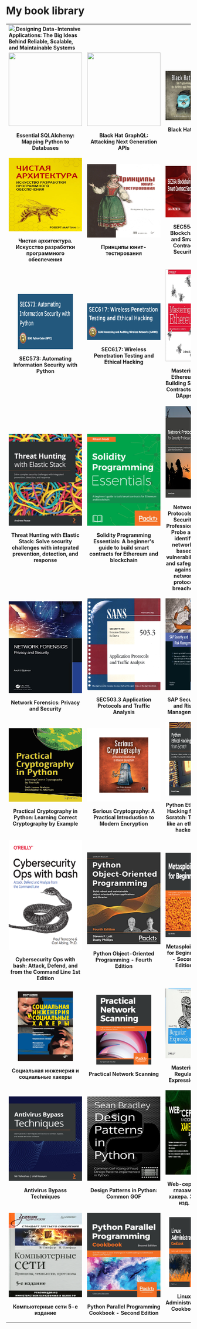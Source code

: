 <h1>My book library</h1>
<table>

<tr>
    <td>
        <a href=https://www.amazon.com/Designing-Data-Intensive-Applications-Reliable-Maintainable/dp/1449373321>
            <img src="https://m.media-amazon.com/images/I/91JAIKQUkYL._SL1500_.jpg">
        </a>
        <b>
            Designing Data-Intensive Applications: The Big Ideas Behind Reliable, Scalable, and Maintainable Systems
        </b>
    </td>
</tr>
<tr>
    <td>
        <a href=https://www.amazon.com/Essential-SQLAlchemy-Mapping-Python-Databases-ebook/dp/B018UXJADG/ref=sr_1_1?crid=2CO7U3QJN8CAF&keywords=essential+sqlalchemy&qid=1700551749&s=digital-text&sprefix=Essential+SQL%2Cdigital-text%2C221&sr=1-1>
            <img src="https://m.media-amazon.com/images/I/91VBLXLOi4L._SL1500_.jpg" width="200" height="200" />
        </a>
        <p align="center">
            <b>
                Essential SQLAlchemy: Mapping Python to Databases
            </b>
        </p>
    </td>
    <td>
        <a href=https://www.amazon.com/Black-Hat-GraphQL-Attacking-Generation-ebook/dp/B0B7Q8BYG1>
            <img src="https://m.media-amazon.com/images/I/81hCos3TZzL._SL1500_.jpg" width="200" height="200" />
        </a>
        <p align="center">
            <b>
                Black Hat GraphQL: Attacking Next Generation APIs
            </b>
        </p>
    </td>
    <td>
        <a>
            <img src="./resources/blackhat-go.jpeg"/>
        </a>
        <p align="center">
            <b>
                Black Hat Go
            </b>
        </p>
    </td>
</tr>

<tr>
    <td>
        <a
            href="https://www.ozon.ru/product/chistaya-arhitektura-iskusstvo-razrabotki-programmnogo-obespecheniya-martin-robert-154341902/?oos_search=false&sh=HT7myu_wWQ">
            <img src="./resources/clean-arch.webp" width="200" height="200"
                />
        </a>
        <p align="center">
            <b>Чистая архитектура. Искусство разработки программного
                обеспечения</b>
        </p>
    </td>
    <td>
        <a
            href="https://www.chitai-gorod.ru/product/principy-yunit-testirovaniya-2825636">
            <img src="./resources/unit-tests.jpg" width="200" height="200"
                />
        </a>
        <p align="center">
            <b>Принципы юнит-тестирования</b>
        </p>
    </td>
    <td>
        <a
            href="https://www.sans.org/cyber-security-courses/blockchain-smart-contract-security/">
            <img src="./resources/SANS554.jpg" width="140" height="140" />
        </a>
        <p align="center">
            <b>SEC554: Blockchain and Smart Contract Security</b>
        </p>
    </td>
</tr>

<tr>
    <td align="center" width="100">
        <a
            href="https://www.sans.org/cyber-security-courses/automating-information-security-with-python/">
            <img src="./resources/SEC573.png" width="150" height="150" />
        </a>
        <p align="center">
            <b>SEC573: Automating Information Security with Python</b>
        </p>
    </td>
    <td align="center" width="200">
        <a
            href="https://www.sans.org/cyber-security-courses/wireless-penetration-testing-ethical-hacking/">
            <img src="./resources/SEC617.png" width="200" height="100" />
        </a>
        <p align="center">
            <b>SEC617: Wireless Penetration Testing and Ethical Hacking</b>
        </p>
    </td>
    <td align="center" width="200">
        <a
            href="https://www.amazon.com/Mastering-Ethereum-Building-Smart-Contracts/dp/1491971940">
            <img src="./resources/MasteringEthereum.jpg" width="200"
                height="250" />
        </a>
        <p align="center">
            <b>Mastering Ethereum: Building Smart Contracts and DApps</b>
        </p>
    </td>
</tr>

<tr>
    <td align="center" width="200">
        <a
            href="https://www.amazon.com/Threat-Hunting-Elastic-Stack-challenges/dp/1801073783">
            <img src="./resources/elastic_security.jpg" width="200"
                height="250" />
        </a>
        <p align="center">
            <b>Threat Hunting with Elastic Stack: Solve security challenges with integrated prevention, detection, and response</b>
        </p>
    </td>
    <td align="center" width="200">
        <a
            href="https://www.amazon.com/Solidity-Programming-Essentials-beginners-blockchain-ebook/dp/B078YYB2SM">
            <img src="./resources/Solidity.jpeg" width="200" height="250" />
        </a>
        <p align="center">
            <b>Solidity Programming Essentials: A beginner's guide to build smart contracts for Ethereum and blockchain</b>
        </p>
    </td>
    <td align="center" width="200">
        <a
            href="https://www.amazon.com/Network-Protocols-Security-Professionals-vulnerabilities-ebook/dp/B09FKK2JPW">
            <img src="./resources/NetworkProtocolsForSecurity.jpg"
                width="200" height="250" />
        </a>
        <p align="center">
            <b>Network Protocols for Security Professionals: Probe and identify network-based vulnerabilities and safeguard against network protocol breaches</b>
        </p>
    </td>
</tr>
<tr>
    <td align="center" width="200">
        <a
            href="https://www.amazon.com/Network-Forensics-Security-Anchit-Bijalwan/dp/0367493616">
            <img src="./resources/NetworkForensics.jpg" width="200"
                height="250" />
        </a>
        <p align="center">
            <b>Network Forensics: Privacy and Security</b>
        </p>
    </td>
    <td align="center" width="200">
        <a href="">
            <img src="./resources/SANS%20503.3.PNG" width="200" height="250"
                />
        </a>
        <p align="center">
            <b>SEC503.3 Application Protocols and Traffic Analysis</b>
        </p>
    </td>
    <td align="center" width="200">
        <a
            href="https://www.sap-press.com/sap-security-and-risk-management_2431/">
            <img src="./resources/SAP_Security_and_Risk_Management.png"
                width="200" height="250" />
        </a>
        <p align="center">
            <b>SAP Security and Risk Management</b>
        </p>
    </td>
</tr>
<tr>
    <td align="center" width="200">
        <a href="https://www.amazon.com/
            Practical-Cryptography-Python-Learning-Correct/dp/1484248996">
            <img src="./resources/PracticalCrypto.svg" width="200"
                height="200" />
        </a>
        <p align="center">
            <b>Practical Cryptography in Python: Learning Correct Cryptography by Example</b>
        </p>
    </td>
    <td align="center" width="200">
        <a href="https://www.amazon.com/
            Serious-Cryptography-Practical-Introduction-Encryption/dp/1593278268">
            <img src="./resources/SeriousCryptography.png" width="200"
                height="200"/>
        </a>
        <p align="center">
            <b>Serious Cryptography: A Practical Introduction to Modern Encryption</b>
        </p>
    </td>
    <td align="center" width="200">
        <a
            href="https://www.amazon.com/Python-Ethical-Hacking-Scratch-successfully/dp/1838829504/ref=sr_1_1?keywords=Python+Ethical+Hacking+from+Scratch%3A+Think+like+an+ethical+hacker&qid=1637829205&qsid=141-2839033-0258623&s=books&sr=1-1&sres=1838829504&srpt=ABIS_BOOK">
            <img src="./resources/EthicalHackingFromScratch.png" width="200"
                height="200" />
        </a>
        <p align="center">
            <b>Python Ethical Hacking from Scratch: Think like an ethical hacker</b>
        </p>
    </td>
    <tr>
    </tr>
    <td align="center" width="200">
        <a
            href="https://www.amazon.com/Cybersecurity-Ops-bash-Analyze-Command/dp/1492041319">
            <img src="./resources/CyberOpsWithBash.png" width="300"
                height="300" />
        </a>
        <p align="center">
            <b>Cybersecurity Ops with bash: Attack, Defend, and from the Command Line 1st Edition</b>
        </p>
    </td>
    <td align="center" width="200">
        <a
            href="https://www.packtpub.com/product/python-object-oriented-programming-fourth-edition/9781801077262">
            <img src="./resources/PythonOOP.jpg" width="300" height="250" />
        </a>
        <p align="center">
            <b>Python Object-Oriented Programming - Fourth Edition</b>
        </p>
    </td>
    <td align="center" width="200">
        <a
            href="https://www.packtpub.com/product/metasploit-5-0-for-beginners-second-edition/9781838982669">
            <img src="./resources/Metasploit5.png" width="300" height="230"
                />
        </a>
        <p align="center">
            <b>Metasploit 5.0 for Beginners - Second Edition</b>
        </p>
    </td>
</tr>
<tr>
    <td align="center" width="200">
        <a
            href="https://www.litres.ru/igor-simdyanov/socialnaya-inzheneriya-i-socialnye-hakery/otzivi/">
            <img src="./resources/SocialEngineering.jpg" width="150"
                height="190" />
        </a>
        <p align="center">
            <b>Социальная инженерия и социальные хакеры</b>
        </p>
    </td>
    <td align="center" width="200">
        <a
            href="https://www.amazon.com/Practical-Network-Scanning-vulnerabilities-standard/dp/1788839234">
            <img src="./resources/PracticalNetworkScanning.png" width="150"
                height="190" />
        </a>
        <p align="center">
            <b>Practical Network Scanning</b>
        </p>
    </td>
    <td align="center" width="200">
        <a
            href="https://www.amazon.com/Mastering-Regular-Expressions-Jeffrey-Friedl/dp/0596528124">
            <img src="./resources/RegExpressions.jpg" width="150"
                height="190" />
        </a>
        <p align="center">
            <b>Mastering Regular Expressions</b>
        </p>
    </td>
</tr>
<tr>
    <td align="center" width="200">
        <a
            href="https://www.amazon.com/Antivirus-Bypass-Techniques-practical-techniques/dp/1801079749">
            <img src="./resources/AntivirusBypassTech.jpg" width="300"
                height="230" />
        </a>
        <p align="center">
            <b>Antivirus Bypass Techniques</b>
        </p>
    </td>
    <td align="center" width="200">
        <a href="https://www.amazon.com/
            Design-Patterns-Python-Common-implemented-ebook/dp/B08Z282SBC/
            ref=sr_1_2?keywords=Design+patterns+in+python&qid=1637791780&
            qsid=141-2839033-0258623&s=books&sr=1-2&
            sres=1789615852%2CB08Z282SBC%2C1784398780%2C1096719932%2C1788837487%2C14
            92052205%2C1491946008%2CB00HZ41PGC%2C144939292X%2C0521540518%2C153771394
            9%2C1617296279%2C1492075337%2C1118290275%2C0201633612%2C1492051365&
            srpt=ABIS_BOOK">
            <img src="./resources/DesignPatternsInPython.jpg" width="300"
                height="230" />
        </a>
        <p align="center">
            <b>Design Patterns in Python: Common GOF</b>
        </p>
    </td>
    <td align="center" width="200">
        <a href="https://bhv.ru/product/web-server-glazami-hakera-3-e-izd/">
            <img src="./resources/FlenovWebServer.jpg" width="300"
                height="230" />
        </a>
        <p align="center">
            <b>Web-сервер глазами хакера. 3-е изд.</b>
        </p>
    </td>
</tr>
<tr>
    <td align="center" width="200">
        <a>
            <img src="./resources/Olifer.png" width="300" height="230" />
        </a>
        <p align="center">
            <b>Компьютерные сети 5-е издание</b>
        </p>
    </td>
    <td align="center" width="200">
        <a
            href="https://www.packtpub.com/product/python-parallel-programming-cookbook-second-edition/9781789533736">
            <img src="./resources/PythonParallelProgramming.jpg" width="300"
                height="230" />
        </a>
        <p align="center">
            <b>Python Parallel Programming Cookbook - Second Edition</b>
        </p>
    </td>
    <td align="center" width="200">
        <a
            href="https://www.packtpub.com/product/linux-administration-cookbook/9781789342529">
            <img src="./resources/LinuxAdministration.png" width="200"
                height="190" />
        </a>
        <p align="center">
            <b>Linux Administration Cookbook</b>
        </p>
    </td>
</tr>


</table>

